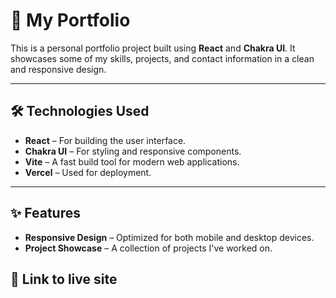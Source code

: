 # 🎨 My Portfolio

This is a personal portfolio project built using **React** and **Chakra UI**. It showcases some of my skills, projects, and contact information in a clean and responsive design.

---

## 🛠️ Technologies Used

- **React** – For building the user interface.
- **Chakra UI** – For styling and responsive components.
- **Vite** – A fast build tool for modern web applications.
- **Vercel** – Used for deployment.

---

## ✨ Features

- **Responsive Design** – Optimized for both mobile and desktop devices.
- **Project Showcase** – A collection of projects I've worked on.

## 💼 Link to live site
